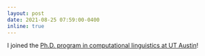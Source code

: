 ```yaml
---
layout: post
date: 2021-08-25 07:59:00-0400
inline: true
---
```


I joined the <a href="https://liberalarts.utexas.edu/linguistics/">Ph.D. program in computational linguistics at UT Austin</a>!